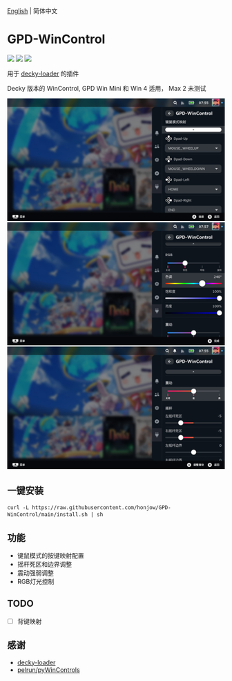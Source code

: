 [English](./README_en.md) | 简体中文

# GPD-WinControl

[![](https://img.shields.io/github/downloads/honjow/GPD-WinControl/total.svg)](https://github.com/honjow/GPD-WinControl/releases) [![](https://img.shields.io/github/downloads/honjow/GPD-WinControl/latest/total)](https://github.com/honjow/GPD-WinControl/releases/latest) [![](https://img.shields.io/github/v/release/honjow/GPD-WinControl)](https://github.com/honjow/GPD-WinControl/releases/latest)

用于 [decky-loader](https://github.com/SteamDeckHomebrew/decky-loader) 的插件

Decky 版本的 WinControl, GPD Win Mini 和 Win 4 适用， Max 2 未测试

![image](./screenshot/screenshot_1.jpg)
![image](./screenshot/screenshot_2.jpg)
![image](./screenshot/screenshot_3.jpg)

## 一键安装
```
curl -L https://raw.githubusercontent.com/honjow/GPD-WinControl/main/install.sh | sh
```

## 功能
- 键鼠模式的按键映射配置
- 摇杆死区和边界调整
- 震动强弱调整
- RGB灯光控制

## TODO
- [ ] 背键映射

## 感谢
- [decky-loader](https://github.com/SteamDeckHomebrew/decky-loader)
- [pelrun/pyWinControls](https://github.com/pelrun/pyWinControls)